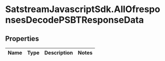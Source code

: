 # SatstreamJavascriptSdk.AllOfresponsesDecodePSBTResponseData

## Properties
Name | Type | Description | Notes
------------ | ------------- | ------------- | -------------
